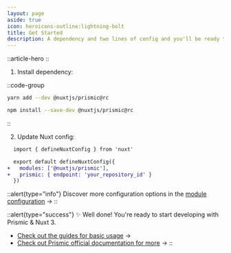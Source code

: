 ```yaml
---
layout: page
aside: true
icon: heroicons-outline:lightning-bolt
title: Get Started
description: A dependency and two lines of config and you'll be ready to go.
---
```


::article-hero
::

1. Install dependency:

::code-group
  ```bash [Yarn]
  yarn add --dev @nuxtjs/prismic@rc
  ```
  ```bash [NPM]
  npm install --save-dev @nuxtjs/prismic@rc
  ```
::

2. Update Nuxt config:

```diff [nuxt.config.ts]
  import { defineNuxtConfig } from 'nuxt'

  export default defineNuxtConfig({
+ 	modules: ['@nuxtjs/prismic'],
+ 	prismic: { endpoint: 'your_repository_id' }
  })
```

::alert{type="info"}
Discover more configuration options in the [module configuration](/configuration) ->
::

::alert{type="success"}
✨ Well done! You're ready to start developing with Prismic & Nuxt 3.

- [Check out the guides for basic usage](/guides/basics/fetching-content) ->
- [Check out Prismic official documentation for more](https://prismic.io/docs/technologies/nuxt) ->
::
